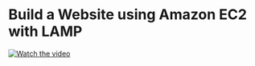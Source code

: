 # Build a Website using Amazon EC2 with LAMP
[![Watch the video](https://imgur.com/R7DxBRc.png)](https://www.youtube.com/watch?v=JY-kaTr3VzY)

